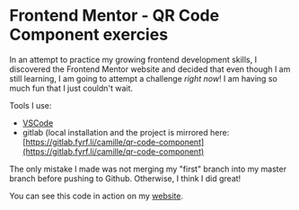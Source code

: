 # Frontend Mentor - QR Code Component exercies

In an attempt to practice my growing frontend development skills, I discovered the Frontend Mentor website and decided that even though I am still learning, I am going to attempt a challenge *right now*! I am having so much fun that I just couldn't wait. 

Tools I use: 

- [VSCode](https://code.visualstudio.com/)
- gitlab (local installation and the project is mirrored here: [https://gitlab.fyrf.li/camille/qr-code-component](https://gitlab.fyrf.li/camille/qr-code-component)

The only mistake I made was not merging my "first" branch into my master branch before pushing to Github. Otherwise, I think I did great!

You can see this code in action on my [website](https://fyrfli.me/projects/qr-code-component-challenge/).
